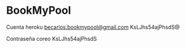 # BookMyPool

Cuenta heroku
becarios.bookmypool@gmail.com
KsLJhs54ajPhsdS@ 

Contraseña coreo
KsLJhs54ajPhsdS
